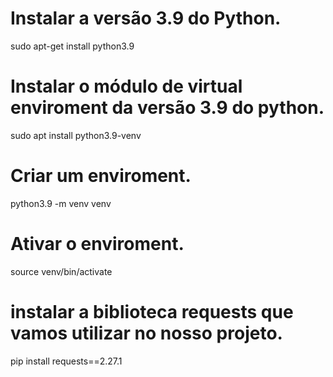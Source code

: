 # Instalar a versão 3.9 do Python.

  sudo apt-get install python3.9

# Instalar o módulo de virtual enviroment da versão 3.9 do python.

  sudo apt install python3.9-venv

# Criar um enviroment. 

  python3.9 -m venv venv

# Ativar o enviroment. 

  source venv/bin/activate

#  instalar a biblioteca requests que vamos utilizar no nosso projeto.

  pip install requests==2.27.1